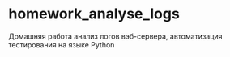 # homework_analyse_logs
Домашняя работа анализ логов вэб-сервера, автоматизация тестирования на языке Python
